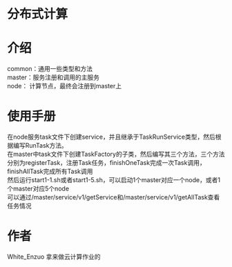 # 分布式计算

# 介绍
common：通用一些类型和方法\
master：服务注册和调用的主服务\
node：  计算节点，最终会注册到master上
# 使用手册
在node服务task文件下创建service，并且继承于TaskRunService类型，然后根据编写RunTask方法。\
在master中task文件下创建TaskFactory的子类，然后编写其三个方法，三个方法分别为registerTask，注册Task任务，finishOneTask完成一次Task调用，finishAllTask完成所有Task调用\
然后运行start1-1.sh或者start1-5.sh，可以启动1个master对应一个node，或者1个master对应5个node\
可以通过/master/service/v1/getService和/master/service/v1/getAllTask查看任务情况

# 作者
White_Enzuo
拿来做云计算作业的